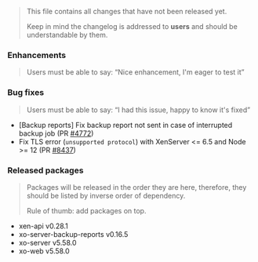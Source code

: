 > This file contains all changes that have not been released yet.
>
> Keep in mind the changelog is addressed to **users** and should be
> understandable by them.

### Enhancements

> Users must be able to say: “Nice enhancement, I'm eager to test it”

### Bug fixes

> Users must be able to say: “I had this issue, happy to know it's fixed”

- [Backup reports] Fix backup report not sent in case of interrupted backup job (PR [#4772](https://github.com/vatesfr/xen-orchestra/pull/4772))
- Fix TLS error (`unsupported protocol`) with XenServer <= 6.5 and Node >= 12 (PR [#8437](https://github.com/vatesfr/xen-orchestra/pull/8437))

### Released packages

> Packages will be released in the order they are here, therefore, they should
> be listed by inverse order of dependency.
>
> Rule of thumb: add packages on top.

- xen-api v0.28.1
- xo-server-backup-reports v0.16.5
- xo-server v5.58.0
- xo-web v5.58.0
